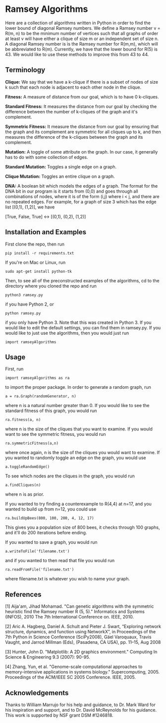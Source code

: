 # Ramsey Algorithms

Here are a collection of algorithms written in Python in order to find the lower bound of diagonal Ramsey numbers. We
define a Ramsey number v = R(m, n) to be the minimum number of vertices such that all graphs of order at least v will
have either a clique of size m or an independent set of size n. A diagonal Ramsey number is is the Ramsey number for
R(m,m), which will be abbreviated to R(m). Currently, we have that the lower bound for R(5) is 43. We would like to use
these methods to improve this from 43 to 44.

## Terminology

**Clique:** We say that we have a k-clique if there is a subset of nodes of size k such that each node is adjacent to each
other node in the clique.

**Fitness:** A measure of distance from our goal, which is to have 0 k-cliques.

**Standard Fitness:** It measures the distance from our goal by checking the difference between the number of k-cliques of
the graph and it's complement.

**Symmetric Fitness:** It measure the distance from our goal by ensuring that the graph and its complement are symmetric for
all cliques up to k, and then measures the difference of the k-cliques between the graph and its complement.

**Mutation:** A toggle of some attribute on the graph. In our case, it generally has to do with some collection of edges.

**Standard Mutation:** Toggles a single edge on a graph.

**Clique Mutation:** Toggles an entire clique on a graph.

**DNA:** A boolean bit which models the edges of a graph. The format for the DNA bit in our program is it starts from (0,0)
and goes through all combinations of nodes, where it is of the form (i,j) where i < j, and there are no repeated edges.
For example, for a graph of size 3 which has the edge list [(0,1), (1,2)], we have

[True, False, True] <-> [(0,1), (0,2), (1,2)]

## Installation and Examples

First clone the repo, then run

```
pip install -r requirements.txt
```

If you're on Mac or Linux, run

```
sudo apt-get install python-tk
```

Then, to see all of the preconstructed examples of the algorithms, cd to the directory where you cloned the repo and run

```
python3 ramsey.py 
```

if you have Python 2, or

```
python ramsey.py 
```

if you only have Python 3. Note that this was created in Python 3. If you would like to edit the default
settings, you can find them in ramsey.py. If you would like to just use the algorithms, then you would just run

```
import ramseyAlgorithms
```


## Usage

First, run

```
import ramseyAlgorithms as ra
```

to import the proper package. In order to generate a random graph, run

```
a = ra.Graph(randomGenerator, n)
```

where n is a natural number greater than 0. If you would like to see the standard fitness of this graph, you would run

```
ra.fitness(a, n)
```

where n is the size of the cliques that you want to examine. If you would want to see the symmetric fitness, you would
run

```
ra.symmetricFitness(a,n)
```

where once again, n is the size of the cliques you would want to examine. If you wanted to randomly toggle an edge on
the graph, you would use

```
a.toggleRandomEdge()
```

To see which nodes are the cliques in the graph, you would run

```
a.findCliques(n)
```

where n is as prior.

If you wanted to try finding a counterexample to R(4,4) at n=17, and you wanted to build up from n=12, you could use

```
ra.buildUpBees(800, 100, 200, 4, 12, 17)
```

This gives you a population size of 800 bees, it checks through 100 graphs, and it'll do 200 iterations before ending.

If you wanted to save a graph, you would run

```
a.writeToFile('filename.txt')
```

and if you wanted to then read that file you would run

```
ra.readFromFile('filename.txt')
```

where filename.txt is whatever you wish to name your graph.

## References

[1] Aija'am, Jihad Mohamad. "Can genetic algorithms with the symmetric heuristic find the Ramsey number R (5, 5)."
Informatics and Systems (INFOS), 2010 The 7th International Conference on. IEEE, 2010.

[2] Aric A. Hagberg, Daniel A. Schult and Pieter J. Swart, “Exploring network structure, dynamics, and function using
NetworkX”, in Proceedings of the 7th Python in Science Conference (SciPy2008), Gäel Varoquaux, Travis Vaught, and Jarrod
Millman (Eds), (Pasadena, CA USA), pp. 11–15, Aug 2008

[3] Hunter, John D. "Matplotlib: A 2D graphics environment." Computing In Science & Engineering 9.3 (2007): 90-95.

[4] Zhang, Yun, et al. "Genome-scale computational approaches to memory-intensive applications in systems biology."
Supercomputing, 2005. Proceedings of the ACM/IEEE SC 2005 Conference. IEEE, 2005.


## Acknowledgements

Thanks to William Marrujo for his help and guidance, to Dr. Mark Ward for his inspiration and support, and to Dr. David
McReynolds for his guidance. This work is supported by NSF grant DSM #1246818.
